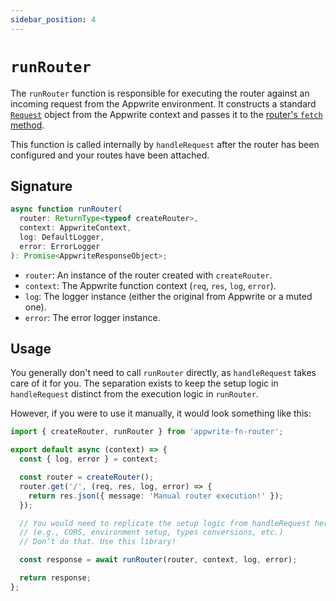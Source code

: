 ```yaml
---
sidebar_position: 4
---
```


# `runRouter`

The `runRouter` function is responsible for executing the router against an incoming request from the Appwrite environment. It constructs a standard [`Request`](https://developer.mozilla.org/en-US/docs/Web/API/Request) object from the Appwrite context and passes it to the [router's `fetch` method](https://itty.dev/itty-router/concepts#whatever-you-pass-to-router-fetch-goes-to-the-handlers).

This function is called internally by `handleRequest` after the router has been configured and your routes have been attached.

## Signature

```typescript
async function runRouter(
  router: ReturnType<typeof createRouter>,
  context: AppwriteContext,
  log: DefaultLogger,
  error: ErrorLogger
): Promise<AppwriteResponseObject>;
```

- `router`: An instance of the router created with `createRouter`.
- `context`: The Appwrite function context (`req`, `res`, `log`, `error`).
- `log`: The logger instance (either the original from Appwrite or a muted one).
- `error`: The error logger instance.

## Usage

You generally don't need to call `runRouter` directly, as `handleRequest` takes care of it for you. The separation exists to keep the setup logic in `handleRequest` distinct from the execution logic in `runRouter`.

However, if you were to use it manually, it would look something like this:

```typescript
import { createRouter, runRouter } from 'appwrite-fn-router';

export default async (context) => {
  const { log, error } = context;

  const router = createRouter();
  router.get('/', (req, res, log, error) => {
    return res.json({ message: 'Manual router execution!' });
  });

  // You would need to replicate the setup logic from handleRequest here
  // (e.g., CORS, environment setup, types conversions, etc.)
  // Don’t do that. Use this library!

  const response = await runRouter(router, context, log, error);

  return response;
};
```
